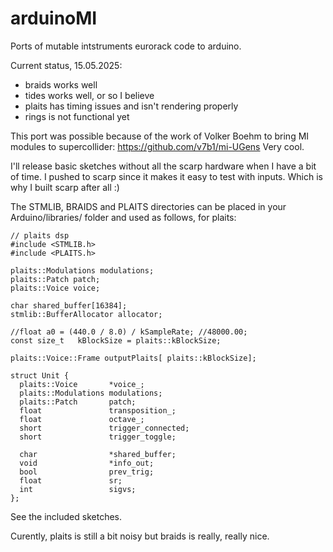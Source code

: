 # arduinoMI
Ports of mutable intstruments eurorack code to arduino.

Current status, 15.05.2025:
* braids works well
* tides works well, or so I believe
* plaits has timing issues and isn't rendering properly
* rings is not functional yet

This port was possible because of the work of Volker Boehm to bring MI modules to supercollider: https://github.com/v7b1/mi-UGens Very cool.

I'll release basic sketches without all the scarp hardware when I have a bit of time. I pushed to scarp since it makes it easy to test with inputs. Which is why I built scarp after all :)

The STMLIB, BRAIDS and PLAITS directories can be placed in your Arduino/libraries/ folder and used as follows, for plaits:
```
// plaits dsp
#include <STMLIB.h>
#include <PLAITS.h>

plaits::Modulations modulations;
plaits::Patch patch;
plaits::Voice voice;

char shared_buffer[16384];
stmlib::BufferAllocator allocator;

//float a0 = (440.0 / 8.0) / kSampleRate; //48000.00;
const size_t   kBlockSize = plaits::kBlockSize;

plaits::Voice::Frame outputPlaits[ plaits::kBlockSize];

struct Unit {
  plaits::Voice       *voice_;
  plaits::Modulations modulations;
  plaits::Patch       patch;
  float               transposition_;
  float               octave_;
  short               trigger_connected;
  short               trigger_toggle;

  char                *shared_buffer;
  void                *info_out;
  bool                prev_trig;
  float               sr;
  int                 sigvs;
};

```

See the included sketches.

Curently, plaits is still a bit noisy but braids is really, really nice. 
